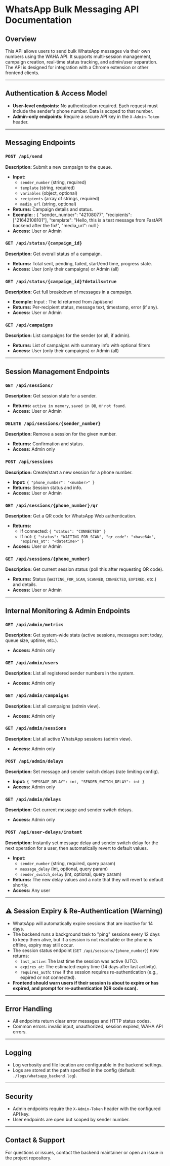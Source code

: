 # WhatsApp Bulk Messaging API Documentation

## Overview
This API allows users to send bulk WhatsApp messages via their own numbers using the WAHA API. It supports multi-session management, campaign creation, real-time status tracking, and admin/user separation. The API is designed for integration with a Chrome extension or other frontend clients.

---

## Authentication & Access Model
- **User-level endpoints:** No authentication required. Each request must include the sender's phone number. Data is scoped to that number.
- **Admin-only endpoints:** Require a secure API key in the `X-Admin-Token` header.

---

## Messaging Endpoints

### `POST /api/send`
**Description:** Submit a new campaign to the queue.
- **Input:**
  - `sender_number` (string, required)
  - `template` (string, required)
  - `variables` (object, optional)
  - `recipients` (array of strings, required)
  - `media_url` (string, optional)
- **Returns:** Campaign details and status.
- **Exemple:** : 
{
    "sender_number": "42108077",
    "recipients": ["21642108101"],
    "template": "Hello, this is a test message from FastAPI backend after the fix!",
    "media_url": null
}
- **Access:** User or Admin

### `GET /api/status/{campaign_id}`
**Description:** Get overall status of a campaign.
- **Returns:** Total sent, pending, failed, start/end time, progress state.
- **Access:** User (only their campaigns) or Admin (all)

### `GET /api/status/{campaign_id}?details=true`
**Description:** Get full breakdown of messages in a campaign.
- **Exemple:** Input : The Id returned from /api/send
- **Returns:** Per-recipient status, message text, timestamp, error (if any).
- **Access:** User or Admin

### `GET /api/campaigns`
**Description:** List campaigns for the sender (or all, if admin).
- **Returns:** List of campaigns with summary info with optional filters
- **Access:** User (only their campaigns) or Admin (all)

---

## Session Management Endpoints

### `GET /api/sessions/`
**Description:** Get session state for a sender.
- **Returns:** `active in memory`, `saved in DB`, or `not found`.
- **Access:** User or Admin

### `DELETE /api/sessions/{sender_number}`
**Description:** Remove a session for the given number.
- **Returns:** Confirmation and status.
- **Access:** Admin only

### `POST /api/sessions`
**Description:** Create/start a new session for a phone number.
- **Input:** `{ "phone_number": "<number>" }`
- **Returns:** Session status and info.
- **Access:** User or Admin

### `GET /api/sessions/{phone_number}/qr`
**Description:** Get a QR code for WhatsApp Web authentication.
- **Returns:**
  - If connected: `{ "status": "CONNECTED" }`
  - If not: `{ "status": "WAITING_FOR_SCAN", "qr_code": "<base64>", "expires_at": "<datetime>" }`
- **Access:** User or Admin

### `GET /api/sessions/{phone_number}`
**Description:** Get current session status (poll this after requesting QR code).
- **Returns:** Status (`WAITING_FOR_SCAN`, `SCANNED`, `CONNECTED`, `EXPIRED`, etc.) and details.
- **Access:** User or Admin

---

## Internal Monitoring & Admin Endpoints

### `GET /api/admin/metrics`
**Description:** Get system-wide stats (active sessions, messages sent today, queue size, uptime, etc.).
- **Access:** Admin only

### `GET /api/admin/users`
**Description:** List all registered sender numbers in the system.
- **Access:** Admin only

### `GET /api/admin/campaigns`
**Description:** List all campaigns (admin view).
- **Access:** Admin only

### `GET /api/admin/sessions`
**Description:** List all active WhatsApp sessions (admin view).
- **Access:** Admin only

### `POST /api/admin/delays`
**Description:** Set message and sender switch delays (rate limiting config).
- **Input:** `{ "MESSAGE_DELAY": int, "SENDER_SWITCH_DELAY": int }`
- **Access:** Admin only

### `GET /api/admin/delays`
**Description:** Get current message and sender switch delays.
- **Access:** Admin only

### `POST /api/user-delays/instant`
**Description:** Instantly set message delay and sender switch delay for the next operation for a user, then automatically revert to default values.
- **Input:**
  - `sender_number` (string, required, query param)
  - `message_delay` (int, optional, query param)
  - `sender_switch_delay` (int, optional, query param)
- **Returns:** The new delay values and a note that they will revert to default shortly.
- **Access:** Any user

---

## ⚠️ Session Expiry & Re-Authentication (Warning)
- WhatsApp will automatically expire sessions that are inactive for 14 days.
- The backend runs a background task to "ping" sessions every 12 days to keep them alive, but if a session is not reachable or the phone is offline, expiry may still occur.
- The session status endpoint (`GET /api/sessions/{phone_number}`) now returns:
  - `last_active`: The last time the session was active (UTC).
  - `expires_at`: The estimated expiry time (14 days after last activity).
  - `requires_auth`: `true` if the session requires re-authentication (e.g., expired or not connected).
- **Frontend should warn users if their session is about to expire or has expired, and prompt for re-authentication (QR code scan).**

---

## Error Handling
- All endpoints return clear error messages and HTTP status codes.
- Common errors: invalid input, unauthorized, session expired, WAHA API errors.

---

## Logging
- Log verbosity and file location are configurable in the backend settings.
- Logs are stored at the path specified in the config (default: `./logs/whatsapp_backend.log`).

---

## Security
- Admin endpoints require the `X-Admin-Token` header with the configured API key.
- User endpoints are open but scoped by sender number.

---

## Contact & Support
For questions or issues, contact the backend maintainer or open an issue in the project repository.
